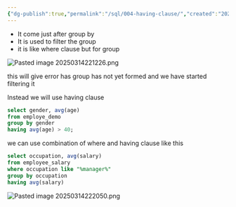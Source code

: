 ```yaml
---
{"dg-publish":true,"permalink":"/sql/004-having-clause/","created":"2025-03-14T22:10:05.401+05:30","updated":"2025-03-26T16:05:38.106+05:30"}
---
```


- It come just after group by 
- It is used to filter the group
- it is like where clause but for group

![Pasted image 20250314221226.png](/img/user/Attachments/Pasted%20image%2020250314221226.png)

this will give error has group has not yet formed and we have started filtering it 

Instead we will use having clause

```sql
select gender, avg(age)
from employe_demo
group by gender
having avg(age) > 40;
```


we can use combination of where and having clause like this


```sql
select occupation, avg(salary)
from employee_salary
where occupation like "%manager%"
group by occupation
having avg(salary)
```

![Pasted image 20250314222050.png](/img/user/Attachments/Pasted%20image%2020250314222050.png)